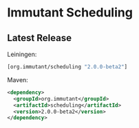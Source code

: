 # Immutant Scheduling

## Latest Release

Leiningen:

``` clj
[org.immutant/scheduling "2.0.0-beta2"]
```

Maven:

``` xml
<dependency>
  <groupId>org.immutant</groupId>
  <artifactId>scheduling</artifactId>
  <version>2.0.0-beta2</version>
</dependency>
```
